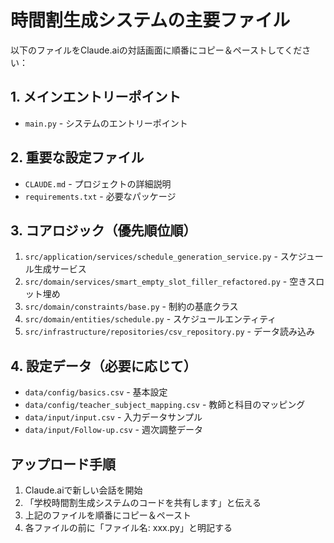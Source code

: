 # 時間割生成システムの主要ファイル

以下のファイルをClaude.aiの対話画面に順番にコピー＆ペーストしてください：

## 1. メインエントリーポイント
- `main.py` - システムのエントリーポイント

## 2. 重要な設定ファイル
- `CLAUDE.md` - プロジェクトの詳細説明
- `requirements.txt` - 必要なパッケージ

## 3. コアロジック（優先順位順）
1. `src/application/services/schedule_generation_service.py` - スケジュール生成サービス
2. `src/domain/services/smart_empty_slot_filler_refactored.py` - 空きスロット埋め
3. `src/domain/constraints/base.py` - 制約の基底クラス
4. `src/domain/entities/schedule.py` - スケジュールエンティティ
5. `src/infrastructure/repositories/csv_repository.py` - データ読み込み

## 4. 設定データ（必要に応じて）
- `data/config/basics.csv` - 基本設定
- `data/config/teacher_subject_mapping.csv` - 教師と科目のマッピング
- `data/input/input.csv` - 入力データサンプル
- `data/input/Follow-up.csv` - 週次調整データ

## アップロード手順
1. Claude.aiで新しい会話を開始
2. 「学校時間割生成システムのコードを共有します」と伝える
3. 上記のファイルを順番にコピー＆ペースト
4. 各ファイルの前に「ファイル名: xxx.py」と明記する